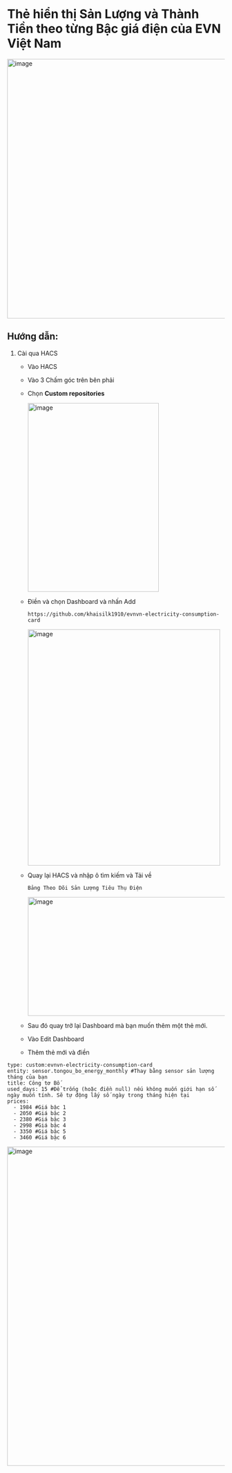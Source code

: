 # Thẻ hiển thị Sản Lượng và Thành Tiền theo từng Bậc giá điện của EVN Việt Nam
<img width="1226" height="601" alt="image" src="https://github.com/user-attachments/assets/0ed38e82-8766-4d7a-a647-c8354893efce" />


## Hướng dẫn:
1. Cài qua HACS
   - Vào HACS
   - Vào 3 Chấm góc trên bên phải
   - Chọn **Custom repositories**
     
     <img width="303" height="437" alt="image" src="https://github.com/user-attachments/assets/71489d94-bc79-4f12-9941-9c1ce56152e8" />

   - Điền và chọn Dashboard và nhấn Add

     ```
     https://github.com/khaisilk1910/evnvn-electricity-consumption-card
     ```
     
     <img width="445" height="547" alt="image" src="https://github.com/user-attachments/assets/8408ac80-b479-4a0d-a753-37988a7321a0" />

   - Quay lại HACS và nhập ô tìm kiếm và Tải về
     ```
     Bảng Theo Dõi Sản Lượng Tiêu Thụ Điện
     ```
     
     <img width="1640" height="275" alt="image" src="https://github.com/user-attachments/assets/1fdb9e13-c98a-4a42-87f0-dee774505502" />
        
   - Sau đó quay trở lại Dashboard mà bạn muốn thêm một thẻ mới.
     
   - Vào Edit Dashboard
   
   - Thêm thẻ mới và điền
```
type: custom:evnvn-electricity-consumption-card
entity: sensor.tongou_bo_energy_monthly #Thay bằng sensor sản lượng tháng của bạn
title: Công tơ Bố
used_days: 15 #Để trống (hoặc điền null) nếu không muốn giới hạn số ngày muốn tính. Sẽ tự động lấy số ngày trong tháng hiện tại
prices:
  - 1984 #Giá bậc 1
  - 2050 #Giá bậc 2
  - 2380 #Giá bậc 3
  - 2998 #Giá bậc 4
  - 3350 #Giá bậc 5
  - 3460 #Giá bậc 6
```

<img width="1025" height="739" alt="image" src="https://github.com/user-attachments/assets/96e93c99-d9a5-4fc2-92eb-ea9913acd7e5" />

